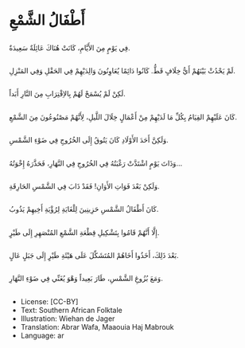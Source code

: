 # أَطْفَالُ الشَّمْعِ

##
فِي يَوْمٍ مِنَ الأَيَّامِ، كَانَتْ هُنَاكَ عَائِلَةٌ سَعِيدَةٌ.

##
لَمْ يَحْدُثْ بَيْنَهُمْ أَيُّ خِلَافٍ قَطُّ. كَانُوا دَائِمًا يُعَاوِنُونَ وَالِدَيْهِمْ فِي الحَقْلِ وَفِي المَنْزِلِ.

##
لَكِنْ لَمْ يُسْمَحْ لَهُمْ بِالاِقْتِرَابِ مِنَ النَّارِ أَبَداً.

##
كَانَ عَلَيْهِمْ القِيَامُ بِكُلِّ مَا لَدَيْهِمْ مِنْ أَعْمَالٍ خِلَالَ اللَّيلِ، لِأَنَّهُمْ مَصْنُوعُونَ مِنَ الشَّمْعِ.

##
وَلَكِنَّ أَحَدَ الأَوْلَادِ كَانَ يَتُوقُ إِلَى الخُرُوجِ فِي ضَوْءِ الشَّمْسِ.

##
وَذَاتَ يَوْمٍ اشْتَدَّتْ رَغْبَتُهُ فِي الخُرُوجِ فِي النَّهَارِ، فَحَذَّرَهُ إِخْوَتُهُ…

##
وَلَكِنْ بَعْدَ فَوَاتِ الأَوَانِ! فَقَدْ ذَابَ فِي الشَّمْسِ الحَارِقَةِ.

##
كَانَ أَطْفَالُ الشَّمْسِ حَزِينِينَ لِلْغَايَةِ لِرُؤْيَةِ أَخِيهِمْ يَذُوبُ.

##
إِلَّا أَنَّهُمْ قَامُوا بِتَشْكِيلِ قِطْعَةِ الشَّمْعِ المُنْصَهِرِ إِلَى طَيْرٍ.

##
بَعْدَ ذَلِكَ، أَخَذُوا أَخَاهُمْ المُتَشَكِّلَ عَلَى هَيْئَةِ طَيْرٍ إِلَى جَبَلٍ عَالٍ.

##
وَمَعَ بُزُوغِ الشَّمْسِ، طَارَ بَعِيداً وَهْوَ يُغَنِّي فِي ضَوْءِ النَّهَارِ.

##
* License: [CC-BY]
* Text: Southern African Folktale
* Illustration: Wiehan de Jager
* Translation: Abrar Wafa, Maaouia Haj Mabrouk
* Language: ar
